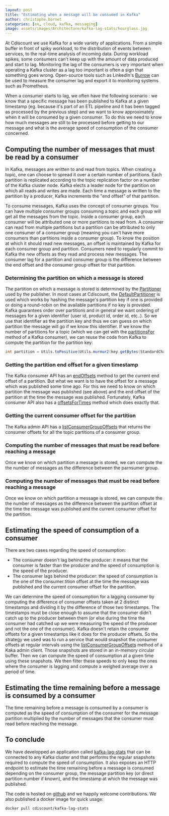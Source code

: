 ```yaml
---
layout: post
title: "Estimating when a message will be consumed in Kafka"
author: christophe.bornet
categories: [en, cloud, kafka, messaging]
image: assets/images/Architecture/kafka-lag-stats/hourglass.jpg
---
```


At Cdiscount we use Kafka for a wide variety of applications. From a simple buffer in front of spiky workload, to the distribution of events between services, to the real-time analysis of incoming data.
During workload spikes, some consumers can't keep up with the amount of data produced and start to lag.
Monitoring the lag of the consumers is very important when operating a Kafka cluster as a lag too important is often a sign that something goes wrong. Open-source tools such as LinkedIn's [Burrow](https://github.com/linkedin/Burrow) can be used to measure the consumer lag and export it to monitoring systems such as Prometheus.

When a consumer starts to lag, we often have the following scenario : we know that a specific message has been published to Kafka at a given timestamp (eg. because it's part of an ETL pipeline and it has been tagged as processed by the previous step) and we want to know approximately when it will be consumed by a given consumer.
To do this we need to know how much messages are still to be processed before getting to our message and what is the average speed of consumption of the consumer concerned.

## Computing the number of messages that must be read by a consumer

In Kafka, messages are written to and read from topics.
When creating a topic, one can choose to spread it over a certain number of partitions. 
Each partition is replicated according to the topic replication factor on a number of the Kafka cluster node. 
Kafka elects a leader node for the partition on which all reads and writes are made. Each time a message is written to the partition by a producer, Kafka increments the "end offset" of that partition.

To consume messages, Kafka uses the concept of consumer groups.
You can have multiple consumer groups consuming a topic and each group will get all the messages from the topic.
Inside a consumer group, each consumer will be attributed one or more partitions to read from.
A consumer can read from multiple partitions but a partition can be attributed to only one consumer of a consumer group (meaning you can't have more consumers than partitions inside a consumer group).
To know the position at which it should read new messages, an offset is maintained by Kafka for each consumer group and partition. Consumers need to regularly commit to Kafka the new offsets as they read and process new messages.
The consumer lag for a partition and consumer group is the difference between the end offset and the consumer group offset for that partition.

### Determining the partition on which a message is stored

The partition on which a message is stored is determined by the [Partitioner](https://kafka.apache.org/21/javadoc/org/apache/kafka/clients/producer/Partitioner.html) used by the publisher.
In most cases at Cdiscount, the [DefaultPartitioner](https://github.com/apache/kafka/blob/2.3.1/clients/src/main/java/org/apache/kafka/clients/producer/internals/DefaultPartitioner.java) is used which works by hashing the message's partition key if one is provided or doing a round-robin on the available partitions if no key is provided.
Kafka guarantees order over partitions and in general we want ordering of messages for a given identifier (user id, product id, order id, etc..).
So we use that identifier as the partition key and thus we can guess on which partition the message will go if we know this identifier.
If we know the number of partitions for a topic (which we can get with the [partitionsFor](https://kafka.apache.org/24/javadoc/org/apache/kafka/clients/consumer/KafkaConsumer.html#partitionsFor-java.lang.String-) method of a Kafka consumer), we can reuse the code from Kafka to compute the partition for the partition key:
```java
int partition = Utils.toPositive(Utils.murmur2(key.getBytes(StandardCharsets.UTF_8))) % numPartitions;
```

### Getting the partition end offset for a given timestamp

The Kafka consumer API has an [endOffsets](https://kafka.apache.org/24/javadoc/org/apache/kafka/clients/consumer/KafkaConsumer.html#endOffsets-java.util.Collection-) method to get the current end offset of a partition.
But what we want is to have the offset for a message which was published some time ago.
For this we need to know on which partition the message was published (see above) and the end offset of the partition at the time the message was published.
Fortunately, Kafka consumer API also has a [offsetsForTimes](https://kafka.apache.org/24/javadoc/org/apache/kafka/clients/consumer/KafkaConsumer.html#offsetsForTimes-java.util.Map-) method which does exactly that.

### Getting the current consumer offset for the partition

The Kafka admin API has a [listConsumerGroupOffsets](https://kafka.apache.org/24/javadoc/org/apache/kafka/clients/admin/Admin.html#listConsumerGroupOffsets-java.lang.String-) that returns the consumer offsets for all the topic partitions of a consumer group.

### Computing the number of messages that must be read before reaching a message

Once we know on which partition a message is stored, we can compute the the number of messages as the difference between the parnsumer group.

### Computing the number of messages that must be read before reaching a message

Once we know on which partition a message is stored, we can compute the the number of messages as the difference between the partition offset at the time the message was published and the current consumer offset for the partition.

## Estimating the speed of consumption of a consumer

There are two cases regarding the speed of consumption:
* The consumer doesn't lag behind the producer: it means that the consumer is faster than the producer and the speed of consumption is the speed of the producer.
* The consumer lags behind the producer: the speed of consumption is the one of the consumer.tition offset at the time the message was published and the current consumer offset for the partition.

We can determine the speed of consumption for a lagging consumer by computing the difference of consumer offsets taken at 2 distinct timestamps and dividing it by the difference of those two timestamps.
The timestamps must be close enough to assume that the consumer didn't catch up to the producer between them (or else during the time the consumer had catched up we were measuring the speed of the producer and not the one of the consumer).
Kafka doesn't retain the consumer offsets for a given timestamps like it does for the producer offsets.
So the strategy we used was to run a service that would snapshot the consumer offsets at regular intervals using the [listConsumerGroupOffsets](https://kafka.apache.org/24/javadoc/org/apache/kafka/clients/admin/Admin.html#listConsumerGroupOffsets-java.lang.String-) method of a Kaka admin client. Those snapshots are stored in an in-memory circular buffer.
Then we can compute the speed of consumption at a given time using these snapshots.
We then filter these speeds to only keep the ones where the consumer is lagging and compute a weighed average over a period of time.

## Estimating the time remaining before a message is consumed by a consumer

The time remaining before a message is consumed by a consumer is computed as the speed of consumption of the consumer for the message partition multiplied by the number of messages that the consumer must read before reaching the message.

## To conclude

We have developped an application called [kafka-lag-stats](https://github.com/cbornet/kafka-lag-stats) that can be connected to any Kafka cluster and that performs the regular snapshots required to compute the speed of consumption.
It also exposes an HTTP endpoint to estimate the time remaining before a message is consumed depending on the consumer group, the message partition key (or direct partition number if known), and the timestamp at which the message was published.

The code is hosted on [github](https://github.com/cbornet/kafka-lag-stats) and we happily welcome contributions.
We also published a docker image for quick usage:
```
docker pull cdiscount/kafka-lag-stats
```